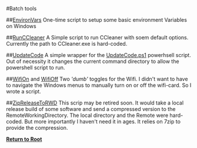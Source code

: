 #Batch tools

##[EnvironVars](/_bat/EnvironVars.bat)
One-time script to setup some basic environment Variables on Windows

##[RunCCleaner](/_bat/RunCCleaner.bat)
A Simple script to run CCleaner with soem default options. Currently the path to CCleaner.exe is hard-coded.

##[UpdateCode](/_bat/UpdateCode.bat)
A simple wrapper for the [UpdateCode.ps1](/_ps/UpdateCode.ps1) powerhsell script. Out of necessity it changes the current command directory to allow the powershell script to run.

##[WifiOn](/_bat/WifiOn.bat) and [WifiOff](/_bat/WifiOff.bat)
Two _'dumb'_ toggles for the Wifi. I didn't want to have to navigate the Windows menus to manually turn on or off the wifi-card. So I wrote a script.

##[ZipReleaseToRWD](/_bat/ZipReleaseToRWD.bat)
This scrip may be retired soon. It would take a local release build of some software and send a compressed version to the RemoteWorkingDirectory. The local directory and the Remote were hard-coded. But more importantly I haven't need it in ages.
It relies on 7zip to provide the compression.

[__Return to Root__](/README.md)
